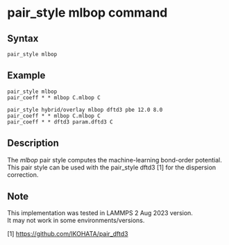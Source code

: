 # pair_style mlbop command

## Syntax
```
pair_style mlbop
```

## Example
```
pair_style mlbop
pair_coeff * * mlbop C.mlbop C 

pair_style hybrid/overlay mlbop dftd3 pbe 12.0 8.0  
pair_coeff * * mlbop C.mlbop C 
pair_coeff * * dftd3 param.dftd3 C
```

## Description 

The _mlbop_ pair style computes the machine-learning bond-order potential.  
This pair style can be used with the pair_style dftd3 [1] for the dispersion correction.

## Note
This implementation was tested in LAMMPS 2 Aug 2023 version.  
It may not work in some environments/versions.  

[1] https://github.com/IKOHATA/pair_dftd3
